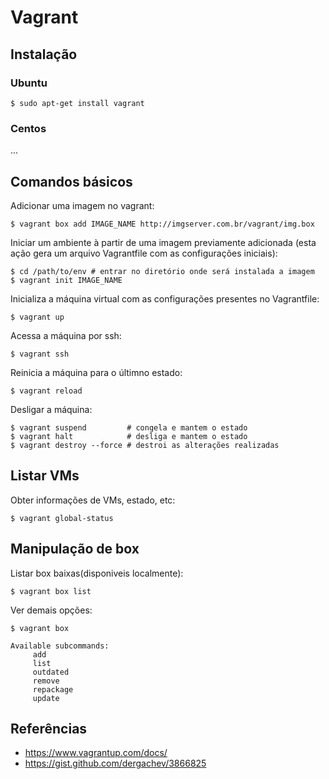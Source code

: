 # Vagrant

## Instalação

### Ubuntu
```shell
$ sudo apt-get install vagrant
```

### Centos
...

## Comandos básicos
Adicionar uma imagem no vagrant:
```shell
$ vagrant box add IMAGE_NAME http://imgserver.com.br/vagrant/img.box
```

Iniciar um ambiente à partir de uma imagem previamente adicionada (esta ação gera um arquivo Vagrantfile com as configurações iniciais):
```shell
$ cd /path/to/env # entrar no diretório onde será instalada a imagem
$ vagrant init IMAGE_NAME
```

Inicializa a máquina virtual com as configurações presentes no Vagrantfile:
```shell
$ vagrant up
```

Acessa a máquina por ssh:
```shell
$ vagrant ssh
```

Reinicia a máquina para o últimno estado:
```shell
$ vagrant reload
```

Desligar a máquina:
```shell
$ vagrant suspend         # congela e mantem o estado
$ vagrant halt            # desliga e mantem o estado
$ vagrant destroy --force # destroi as alterações realizadas
```

## Listar VMs
Obter informações de VMs, estado, etc:
```shell
$ vagrant global-status
```

## Manipulação de box
Listar box baixas(disponiveis localmente):
```shell
$ vagrant box list
```

Ver demais opções:
```shell
$ vagrant box

Available subcommands:
     add
     list
     outdated
     remove
     repackage
     update

```

## Referências
 * https://www.vagrantup.com/docs/
 * https://gist.github.com/dergachev/3866825

